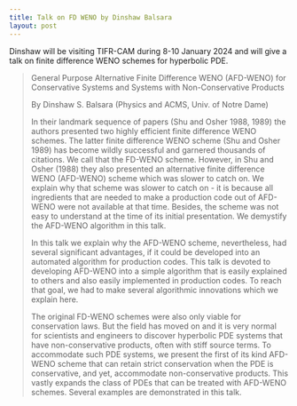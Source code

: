 ```yaml
---
title: Talk on FD WENO by Dinshaw Balsara
layout: post
---
```


Dinshaw will be visiting TIFR-CAM during 8-10 January 2024 and will give a talk on finite difference WENO schemes for hyperbolic PDE.

> General Purpose Alternative Finite Difference WENO (AFD-WENO) for Conservative Systems and Systems with Non-Conservative Products
>
> By Dinshaw S. Balsara (Physics and ACMS, Univ. of Notre Dame)
>
> In their landmark sequence of papers (Shu and Osher 1988, 1989) the authors presented two highly efficient finite difference WENO schemes. The latter finite difference WENO scheme (Shu and Osher 1989) has become wildly successful and garnered thousands of citations. We call that the FD-WENO scheme. However, in Shu and Osher (1988) they also presented an alternative finite difference WENO (AFD-WENO) scheme which was slower to catch on. We explain why that scheme was slower to catch on - it is because all ingredients that are needed to make a production code out of AFD-WENO were not available at that time. Besides, the scheme was not easy to understand at the time of its initial presentation. We demystify the AFD-WENO algorithm in this talk.  
>
> In this talk we explain why the AFD-WENO scheme, nevertheless, had several significant advantages, if it could be developed into an automated algorithm for production codes. This talk is devoted to developing AFD-WENO into a simple algorithm that is easily explained to others and also easily implemented in production codes. To reach that goal, we had to make several algorithmic innovations which we explain here.
>
> The original FD-WENO schemes were also only viable for conservation laws. But the field has moved on and it is very normal for scientists and engineers to discover hyperbolic PDE systems that have non-conservative products, often with stiff source terms. To accommodate such PDE systems, we present the first of its kind AFD-WENO scheme that can retain strict conservation when the PDE is conservative, and yet, accommodate non-conservative products. This vastly expands the class of PDEs that can be treated with AFD-WENO schemes. Several examples are demonstrated in this talk.
